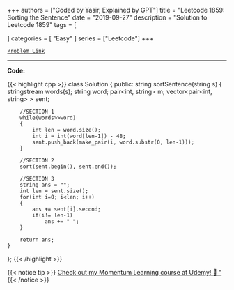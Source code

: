 
+++
authors = ["Coded by Yasir, Explained by GPT"]
title = "Leetcode 1859: Sorting the Sentence"
date = "2019-09-27"
description = "Solution to Leetcode 1859"
tags = [
    
]
categories = [
    "Easy"
]
series = ["Leetcode"]
+++



[`Problem Link`](https://leetcode.com/problems/sorting-the-sentence/description/)

---

**Code:**

{{< highlight cpp >}}
class Solution {
public:
    string sortSentence(string s) 
    {
        stringstream words(s); 
        string word;
        pair<int, string> m;
        vector<pair<int, string> > sent;
        
        //SECTION 1
        while(words>>word)
        {
            int len = word.size();
            int i = int(word[len-1]) - 48;
            sent.push_back(make_pair(i, word.substr(0, len-1)));
        }
        
        //SECTION 2
        sort(sent.begin(), sent.end());
        
        //SECTION 3
        string ans = "";
        int len = sent.size();
        for(int i=0; i<len; i++)
        {
            ans += sent[i].second;
            if(i!= len-1)
                ans += " ";
        }
        
        return ans;
    }
};
{{< /highlight >}}


{{< notice tip >}}
[Check out my Momentum Learning course at Udemy! 🚀 "](https://www.udemy.com/course/blind-75-the-data-structures-and-algorithms-essentials/)
{{< /notice >}}


